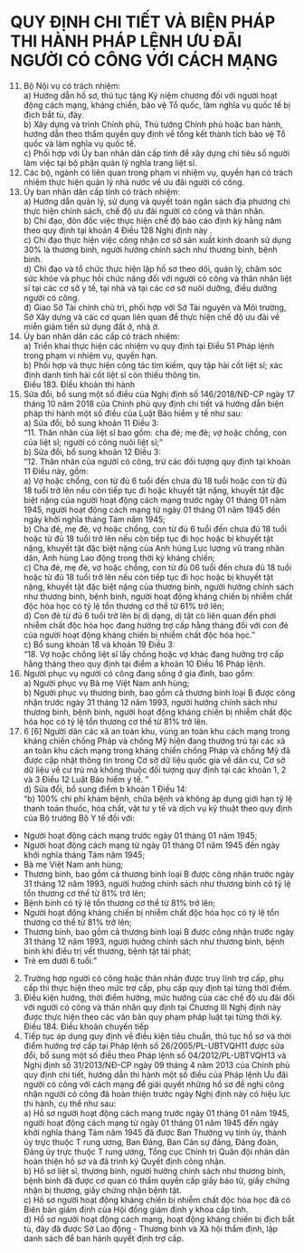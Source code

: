 # QUY ĐỊNH CHI TIẾT VÀ BIỆN PHÁP THI HÀNH PHÁP LỆNH ƯU ĐÃI NGƯỜI CÓ CÔNG VỚI CÁCH MẠNG

11. Bộ Nội vụ có trách nhiệm:  
a) Hướng dẫn hồ sơ, thủ tục tặng Kỷ niệm chương đối với người hoạt động cách mạng, kháng chiến, bảo vệ Tổ quốc, làm nghĩa vụ quốc tế bị địch bắt tù, đày.  
b) Xây dựng và trình Chính phủ, Thủ tướng Chính phủ hoặc ban hành, hướng dẫn theo thẩm quyền quy định về tổng kết thành tích bảo vệ Tổ quốc và làm nghĩa vụ quốc tế.  
c) Phối hợp với Ủy ban nhân dân cấp tỉnh để xây dựng chỉ tiêu số người làm việc tại bộ phận quản lý nghĩa trang liệt sĩ.  
12. Các bộ, ngành có liên quan trong phạm vi nhiệm vụ, quyền hạn có trách nhiệm thực hiện quản lý nhà nước về ưu đãi người có công.  
13. Ủy ban nhân dân cấp tỉnh có trách nhiệm:  
a) Hướng dẫn quản lý, sử dụng và quyết toán ngân sách địa phương chi thực hiện chính sách, chế độ ưu đãi người có công và thân nhân.  
b) Chỉ đạo, đôn đốc việc thực hiện chế độ báo cáo định kỳ hằng năm theo quy định tại khoản 4 Điều 128 Nghị định này .  
c) Chỉ đạo thực hiện việc công nhận cơ sở sản xuất kinh doanh sử dụng 30% là thương binh, người hưởng chính sách như thương binh, bệnh binh.  
d) Chỉ đạo và tổ chức thực hiện lập hồ sơ theo dõi, quản lý, chăm sóc sức khỏe và phục hồi chức năng đối với người có công và thân nhân liệt sĩ tại các cơ sở y tế, tại nhà và tại các cơ sở nuôi dưỡng, điều dưỡng người có công.  
đ) Giao Sở Tài chính chủ trì, phối hợp với Sở Tài nguyên và Môi trường, Sở Xây dựng và các cơ quan liên quan để thực hiện chế độ ưu đãi về miễn giảm tiền sử dụng đất ở, nhà ở.  
14. Ủy ban nhân dân các cấp có trách nhiệm:  
a) Triển khai thực hiện các nhiệm vụ quy định tại Điều 51 Pháp lệnh trong phạm vi nhiệm vụ, quyền hạn.  
b) Phối hợp và thực hiện công tác tìm kiếm, quy tập hài cốt liệt sĩ; xác định danh tính hài cốt liệt sĩ còn thiếu thông tin.  
Điều 183. Điều khoản thi hành  
1. Sửa đổi, bổ sung một số điều của Nghị định số 146/2018/NĐ-CP ngày 17 tháng 10 năm 2018 của Chính phủ quy định chi tiết và hướng dẫn biện pháp thi hành một số điều của Luật Bảo hiểm y tế như sau:  
a) Sửa đổi, bổ sung khoản 11 Điều 3:  
“11. Thân nhân của liệt sĩ bao gồm: cha đẻ; mẹ đẻ; vợ hoặc chồng, con của liệt sĩ; người có công nuôi liệt sĩ;”  
b) Sửa đổi, bổ sung khoản 12 Điều 3:  
“12. Thân nhân của người có công, trừ các đối tượng quy định tại khoản 11 Điều này, gồm:  
a) Vợ hoặc chồng, con từ đủ 6 tuổi đến chưa đủ 18 tuổi hoặc con từ đủ 18 tuổi trở lên nếu còn tiếp tục đi hoặc khuyết tật nặng, khuyết tật đặc biệt nặng của người hoạt động cách mạng trước ngày 01 tháng 01 năm 1945, người hoạt động cách mạng từ ngày 01 tháng 01 năm 1945 đến ngày khởi nghĩa tháng Tám năm 1945;  
b) Cha đẻ, mẹ đẻ, vợ hoặc chồng, con từ đủ 6 tuổi đến chưa đủ 18 tuổi hoặc từ đủ 18 tuổi trở lên nếu còn tiếp tục đi học hoặc bị khuyết tật nặng, khuyết tật đặc biệt nặng của Anh hùng Lực lượng vũ trang nhân dân, Anh hùng Lao động trong thời kỳ kháng chiến;  
c) Cha đẻ, mẹ đẻ, vợ hoặc chồng, con từ đủ 06 tuổi đến chưa đủ 18 tuổi hoặc từ đủ 18 tuổi trở lên nếu còn tiếp tục đi học hoặc bị khuyết tật nặng, khuyết tật đặc biệt nặng của thương binh, người hưởng chính sách như thương binh, bệnh binh, người hoạt động kháng chiến bị nhiễm chất độc hóa học có tỷ lệ tổn thương cơ thể từ 61% trở lên;  
d) Con đẻ từ đủ 6 tuổi trở lên bị dị dạng, dị tật có liên quan đến phơi nhiễm chất độc hóa học đang hưởng trợ cấp hằng tháng đối với con đẻ của người hoạt động kháng chiến bị nhiễm chất độc hóa học.”  
c) Bổ sung khoản 18 và khoản 19 Điều 3:  
“18. Vợ hoặc chồng liệt sĩ lấy chồng hoặc vợ khác đang hưởng trợ cấp hằng tháng theo quy định tại điểm a khoản 10 Điều 16 Pháp lệnh.  
19. Người phục vụ người có công đang sống ở gia đình, bao gồm:  
a) Người phục vụ Bà mẹ Việt Nam anh hùng;  
b) Người phục vụ thương binh, bao gồm cả thương binh loại B được công nhận trước ngày 31 tháng 12 năm 1993, người hưởng chính sách như thương binh, bệnh binh, người hoạt động kháng chiến bị nhiễm chất độc hóa học có tỷ lệ tổn thương cơ thể từ 81% trở lên.  
20. 6 [6] Người dân các xã an toàn khu, vùng an toàn khu cách mạng trong kháng chiến chống Pháp và chống Mỹ hiện đang thường trú tại các xã an toàn khu cách mạng trong kháng chiến chống Pháp và chống Mỹ đã được cập nhật thông tin trong Cơ sở dữ liệu quốc gia về dân cư, Cơ sở dữ liệu về cư trú mà không thuộc đối tượng quy định tại các khoản 1, 2 và 3 Điều 12 Luật Bảo hiểm y tế. ”  
d) Sửa đổi, bổ sung điểm b khoản 1 Điều 14:  
“b) 100% chi phí khám bệnh, chữa bệnh và không áp dụng giới hạn tỷ lệ thanh toán thuốc, hóa chất, vật tư y tế và dịch vụ kỹ thuật theo quy định của Bộ trưởng Bộ Y tế đối với:  
- Người hoạt động cách mạng trước ngày 01 tháng 01 năm 1945;  
- Người hoạt động cách mạng từ ngày 01 tháng 01 năm 1945 đến ngày khởi nghĩa tháng Tám năm 1945;  
- Bà mẹ Việt Nam anh hùng;  
- Thương binh, bao gồm cả thương binh loại B được công nhận trước ngày 31 tháng 12 năm 1993, người hưởng chính sách như thương binh có tỷ lệ tổn thương cơ thể từ 81% trở lên;  
- Bệnh binh có tỷ lệ tổn thương cơ thể từ 81% trở lên;  
- Người hoạt động kháng chiến bị nhiễm chất độc hóa học có tỷ lệ tổn thương cơ thể từ 81% trở lên;  
- Thương binh, bao gồm cả thương binh loại B được công nhận trước ngày 31 tháng 12 năm 1993, người hưởng chính sách như thương binh, bệnh binh khi điều trị vết thương, bệnh tật tái phát;  
- Trẻ em dưới 6 tuổi.”  
2. Trường hợp người có công hoặc thân nhân được truy lĩnh trợ cấp, phụ cấp thì thực hiện theo mức trợ cấp, phụ cấp quy định tại từng thời điểm.  
3. Điều kiện hưởng, thời điểm hưởng, mức hưởng của các chế độ ưu đãi đối với người có công và thân nhân quy định tại Chương III Nghị định này được thực hiện theo các văn bản quy phạm pháp luật tại từng thời kỳ.  
Điều 184. Điều khoản chuyển tiếp  
1. Tiếp tục áp dụng quy định về điều kiện tiêu chuẩn, thủ tục hồ sơ và thời điểm hưởng trợ cấp tại Pháp lệnh số 26/2005/PL-UBTVQH11 được sửa đổi, bổ sung một số điều theo Pháp lệnh số 04/2012/PL-UBTVQH13 và Nghị định số 31/2013/NĐ-CP ngày 09 tháng 4 năm 2013 của Chính phủ quy định chi tiết, hướng dẫn thi hành một số điều của Pháp lệnh Ưu đãi người có công với cách mạng để giải quyết những hồ sơ đề nghị công nhận người có công đã hoàn thiện trước ngày Nghị định này có hiệu lực thi hành, cụ thể như sau:  
a) Hồ sơ người hoạt động cách mạng trước ngày 01 tháng 01 năm 1945, người hoạt động cách mạng từ ngày 01 tháng 01 năm 1945 đến ngày khởi nghĩa tháng Tám năm 1945 đã được Ban Thường vụ tỉnh ủy, thành ủy trực thuộc T rung ương, Ban Đảng, Ban Cán sự đảng, Đảng đoàn, Đảng ủy trực thuộc T rung ương, Tổng cục Chính trị Quân đội nhân dân hoàn thiện hồ sơ và đã trình ký Quyết định công nhận.  
b) Hồ sơ liệt sĩ, thương binh, người hưởng chính sách như thương binh, bệnh binh đã được cơ quan có thẩm quyền cấp giấy báo tử, giấy chứng nhận bị thương, giấy chứng nhận bệnh tật.  
c) Hồ sơ người hoạt động kháng chiến bị nhiễm chất độc hóa học đã có Biên bản giám định của Hội đồng giám định y khoa cấp tỉnh.  
d) Hồ sơ người hoạt động cách mạng, hoạt động kháng chiến bị địch bắt tù, đày đã được Sở Lao động - Thương binh và Xã hội thẩm định, lập danh sách để ban hành quyết định trợ cấp.